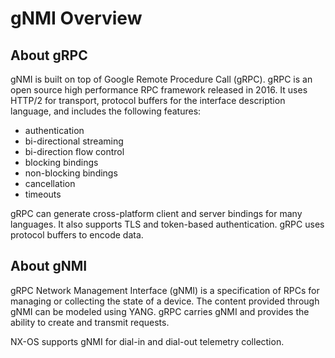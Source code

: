 # gNMI Overview

## About gRPC
gNMI is built on top of Google Remote Procedure Call (gRPC). gRPC is an open source high performance RPC framework released in 2016. It uses HTTP/2 for transport, protocol buffers for the interface description language, and includes the following features:

* authentication
* bi-directional streaming
* bi-direction flow control
* blocking bindings
* non-blocking bindings
* cancellation
* timeouts

gRPC can generate cross-platform client and server bindings for many languages. It also supports TLS and token-based authentication. gRPC uses protocol buffers to encode data.

## About gNMI
gRPC Network Management Interface (gNMI) is a specification of RPCs for managing or collecting the state of a device. The content provided through gNMI can be modeled using YANG. gRPC carries gNMI and provides the ability to create and transmit requests.


NX-OS supports gNMI for dial-in and dial-out telemetry collection.